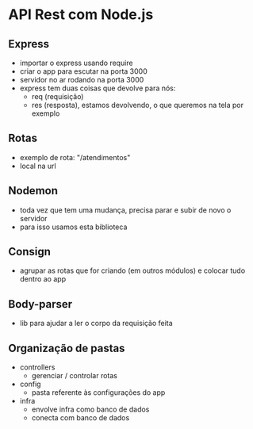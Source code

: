 # API Rest com Node.js

## Express

- importar o express usando require
- criar o app para escutar na porta 3000
- servidor no ar rodando na porta 3000
- express tem duas coisas que devolve para nós:
    - req (requisição)
    - res (resposta), estamos devolvendo, o que queremos na tela por exemplo

## Rotas

- exemplo de rota: "/atendimentos"
- local na url 

## Nodemon

- toda vez que tem uma mudança, precisa parar e subir de novo o servidor
- para isso usamos esta biblioteca

## Consign

- agrupar as rotas que for criando (em outros módulos) e colocar tudo dentro ao app

## Body-parser

- lib para ajudar a ler o corpo da requisição feita

## Organização de pastas

- controllers
    - gerenciar / controlar rotas
- config
    - pasta referente às configurações do app
- infra
    - envolve infra como banco de dados
    - conecta com banco de dados